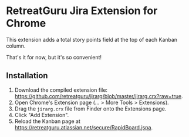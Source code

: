 RetreatGuru Jira Extension for Chrome 
=====================================

This extension adds a total story points field at the top of each Kanban column.

That's it for now, but it's so convenient!

Installation
------------
1. Download the compiled extension file: https://github.com/retreatguru/jirarg/blob/master/jirarg.crx?raw=true.
2. Open Chrome's Extension page (... > More Tools > Extensions).
3. Drag the `jirarg.crx` file from Finder onto the Extensions page.
4. Click "Add Extension".
5. Reload the Kanban page at https://retreatguru.atlassian.net/secure/RapidBoard.jspa.
